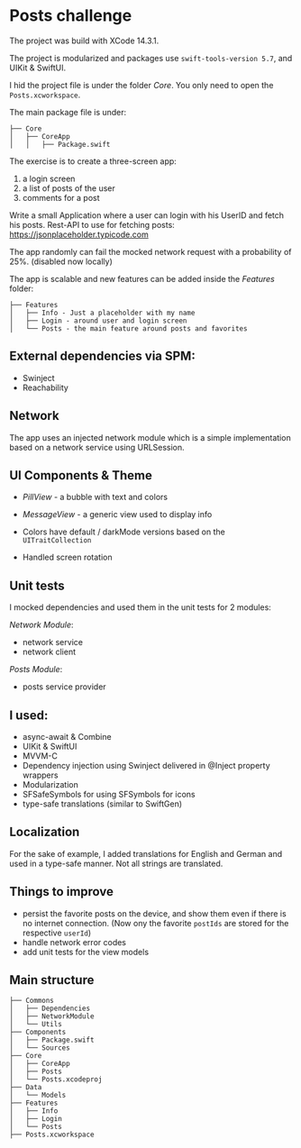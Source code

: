 # Posts challenge

The project was build with XCode 14.3.1. 

The project is modularized and packages use `swift-tools-version 5.7`, and UIKit & SwiftUI.

I hid the project file is under the folder *Core*. 
You only need to open the `Posts.xcworkspace`.

The main package file is under:
```
├── Core
│   ├── CoreApp
│   │   ├── Package.swift
```

The exercise is to create a three-screen app:
1. a login screen
2. a list of posts of the user
3. comments for a post

Write a small Application where a user can login with his UserID and fetch his posts.
Rest-API to use for fetching posts: https://jsonplaceholder.typicode.com

The app randomly can fail the mocked network request with a probability of 25%. (disabled now locally)

The app is scalable and new features can be added inside the *Features* folder:
```
├── Features
│   ├── Info - Just a placeholder with my name
│   ├── Login - around user and login screen
│   └── Posts - the main feature around posts and favorites
```

## External dependencies via SPM:

- Swinject
- Reachability

## Network

The app uses an injected network module which is a simple implementation based on a network service using URLSession.

## UI Components & Theme

- *PillView* - a bubble with text and colors
- *MessageView* - a generic view used to display info

- Colors have default / darkMode versions based on the `UITraitCollection`
- Handled screen rotation

## Unit tests

I mocked dependencies and used them in the unit tests for 2 modules:

*Network Module*:
- network service
- network client

*Posts Module*:
- posts service provider

## I used:

- async-await & Combine
- UIKit & SwiftUI
- MVVM-C
- Dependency injection using Swinject delivered in @Inject property wrappers
- Modularization
- SFSafeSymbols for using SFSymbols for icons
- type-safe translations (similar to SwiftGen)

## Localization

For the sake of example, I added translations for English and German and used in a type-safe manner. Not all strings are translated.
   
## Things to improve
- persist the favorite posts on the device, and show them even if there is no internet connection. (Now ony the favorite `postIds` are stored for the respective `userId`)
- handle network error codes
- add unit tests for the view models
  
   
## Main structure

```
├── Commons
│   ├── Dependencies
│   ├── NetworkModule
│   └── Utils
├── Components
│   ├── Package.swift
│   └── Sources
├── Core
│   ├── CoreApp
│   ├── Posts
│   └── Posts.xcodeproj
├── Data
│   └── Models
├── Features
│   ├── Info
│   ├── Login
│   └── Posts
├── Posts.xcworkspace
```
